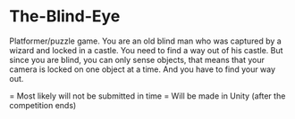 # The-Blind-Eye

Platformer/puzzle game. You are an old blind man who was captured by a wizard and locked in a castle. You need to find a way out of his castle. But since you are blind, you can only sense objects, that means that your camera is locked on one object at a time. And you have to find your way out.

= Most likely will not be submitted in time =
Will be made in Unity (after the competition ends)
